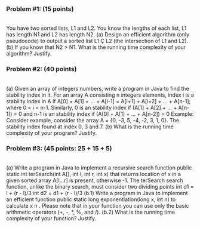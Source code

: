 <h3>Problem #1: (15 points)</h3><br>
You have two sorted lists, L1 and L2. You know the lengths of each list, L1 has length N1 and L2
has length N2.
(a) Design an efficient algorithm (only pseudocode) to output a sorted list L1 Ç L2 (the
intersection of L1 and L2).
(b) If you know that N2 > N1. What is the running time complexity of your algorithm? Justify.

<h3>Problem #2: (40 points)</h3><br>
(a) Given an array of integers numbers, write a program in Java to find the stability index in it.
For an array A consisting n integers elements, index i is a stability index in A if
A[0] + A[1] + ... + A[i-1] = A[i+1] + A[i+2] + ... + A[n-1]; where 0 < i < n-1.
Similarly, 0 is an stability index if (A[1] + A[2] + ... + A[n-1]) = 0 and n-1 is an stability index
if (A[0] + A[1] + ... + A[n-2]) = 0
Example: Consider example, consider the array A = {0, -3, 5, -4, -2, 3, 1, 0}. The stability
index found at index 0, 3 and 7.
(b) What is the running time complexity of your program? Justify.

<h3>Problem #3: (45 points: 25 + 15 + 5)</h3><br>
(a) Write a program in Java to implement a recursive search function
public static int terSearch(int A[], int l, int r, int x)
that returns location of x in a given sorted array A[l…r] is present, otherwise -1.
The terSearch search function, unlike the binary search, must consider two dividing
points
int d1 = l + (r - l)/3
int d2 = d1 + (r - l)/3
(b.1) Write a program in Java to implement an efficient function
public static long exponentiation(long x, int n)
to calculate x
n
.
Please note that in your function you can use only the basic arithmetic operators (+, -,
*, %, and /).
(b.2) What is the running time complexity of your function? Justify.
